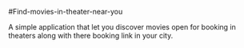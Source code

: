 #Find-movies-in-theater-near-you

A simple application that let you discover movies open for booking in theaters along with there booking link in your city.
